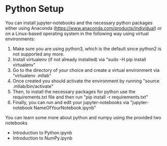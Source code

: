 # Python Setup

You can install jupyter-notebooks and the necessary python packages either using Anaconda 
(https://www.anaconda.com/products/individual) or on a Linux-based operating system in the following way using virtual environments:

1. Make sure you are using python3, which is the default since python2 is not supported any more.
2. Install virtualenv (if not already installed) via 
	"sudo -H pip install virtualenv"
3. Go to the directory of your choice and create a virtual environment via
	"virtualenv .mllab"
4. Once created you should activate the environment by running
	"source .mllab/bin/activate"
5. Then, to install the necessary packages for python use the
   requirements.txt file and then run
	"pip install -r requirements.txt"
6. Finally, you can run and edit your jupyter-notebooks via
	"jupyter-notebook NameOfYourNotebook.ipynb"

You can learn some more about python and numpy using the provided two notebooks 
- Introduction to Python.ipynb
- Introduction to NumPy.ipynb
